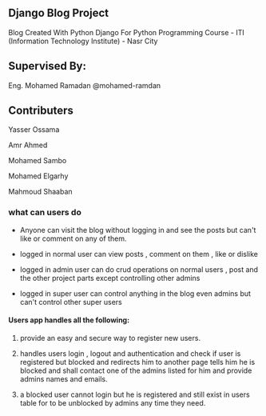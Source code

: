 ## Django Blog Project
Blog Created With Python Django
For Python Programming Course - ITI (Information Technology Institute) - Nasr City


## Supervised By:
 Eng. Mohamed Ramadan @mohamed-ramdan


## Contributers

Yasser Ossama 

Amr Ahmed

Mohamed Sambo

Mohamed Elgarhy

Mahmoud Shaaban

### what can users do

- Anyone can visit the blog without logging in and see the posts but can't like or comment on any of them.

* logged in normal user can view posts , comment on them , like or dislike

- logged in admin user can do crud operations on normal users , post and the other project parts except controlling other admins

* logged in super user can control anything in the blog even admins but can't control other super users

#### Users app handles all the following:

1. provide an easy and secure way to register new users.

2. handles users login , logout and authentication and check if user is registered but blocked and redirects him to another page tells him he is blocked and shall contact one of the admins listed for him and provide admins names and emails.

3. a blocked user cannot login but he is registered and still exist in users table for to be unblocked by admins any time they need.
